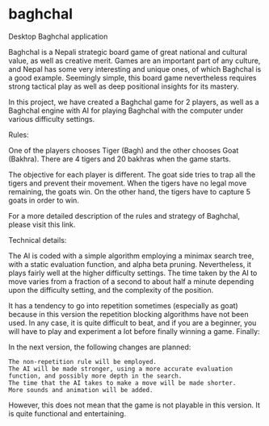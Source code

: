 # baghchal
Desktop Baghchal application


Baghchal is a Nepali strategic board game of great national and cultural value, as well as creative merit. Games are an important part of any culture, and Nepal has some very interesting and unique ones, of which Baghchal is a good example. Seemingly simple, this board game nevertheless requires strong tactical play as well as deep positional insights for its mastery.

In this project, we have created a Baghchal game for 2 players, as well as a Baghchal engine with AI for playing Baghchal with the computer under various difficulty settings.

Rules:

One of the players chooses Tiger (Bagh) and the other chooses Goat (Bakhra). There are 4 tigers and 20 bakhras when the game starts.

The objective for each player is different. The goat side tries to trap all the tigers and prevent their movement. When the tigers have no legal move remaining, the goats win. On the other hand, the tigers have to capture 5 goats in order to win.

For a more detailed description of the rules and strategy of Baghchal, please visit this link.

Technical details:

The AI is coded with a simple algorithm employing a minimax search tree, with a static evaluation function, and alpha beta pruning. Nevertheless, it plays fairly well at the higher difficulty settings. The time taken by the AI to move varies from a fraction of a second to about half a minute depending upon the difficulty setting, and the complexity of the position.

It has a tendency to go into repetition sometimes (especially as goat) because in this version the repetition blocking algorithms have not been used. In any case, it is quite difficult to beat, and if you are a beginner, you will have to play and experiment a lot before finally winning a game.
Finally:

In the next version, the following changes are planned:

    The non-repetition rule will be employed.
    The AI will be made stronger, using a more accurate evaluation function, and possibly more depth in the search.
    The time that the AI takes to make a move will be made shorter.
    More sounds and animation will be added.

However, this does not mean that the game is not playable in this version. It is quite functional and entertaining.
